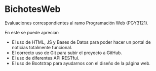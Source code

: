 # BichotesWeb
Evaluaciones correspondientes al ramo Programación Web (PGY3121).

En este se puede apreciar:
  - El uso de HTML, JS y Bases de Datos para poder hacer un portal de noticias totalmente funcional.
  - El correcto uso de Git para subir el proyecto a GitHub.
  - El uso de diferentes API RESTful.
  - El uso de Bootstrap para ayudarnos con el diseño de la página web.
